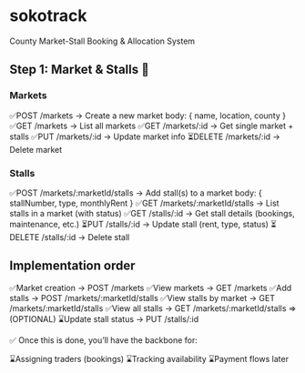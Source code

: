 # sokotrack
County Market-Stall Booking &amp; Allocation System


## Step 1: Market & Stalls 🚀

### Markets
✅POST /markets → Create a new market
body: { name, location, county }
✅GET /markets → List all markets
✅GET /markets/:id → Get single market + stalls
✅PUT /markets/:id → Update market info
⏳DELETE /markets/:id → Delete market

### Stalls
✅POST /markets/:marketId/stalls → Add stall(s) to a market
body: { stallNumber, type, monthlyRent }
✅GET /markets/:marketId/stalls → List stalls in a market (with status)
✅GET /stalls/:id → Get stall details (bookings, maintenance, etc.)
⏳PUT /stalls/:id → Update stall (rent, type, status)
⏳DELETE /stalls/:id → Delete stall



## Implementation order
✅Market creation → POST /markets 
✅View markets → GET /markets
✅Add stalls → POST /markets/:marketId/stalls
✅View stalls by market → GET /markets/:marketId/stalls
✅View all stalls → GET /markets/:marketId/stalls => (OPTIONAL)
⌛Update stall status → PUT /stalls/:id



✅ Once this is done, you’ll have the backbone for:

⌛Assigning traders (bookings)
⌛Tracking availability
⌛Payment flows later


